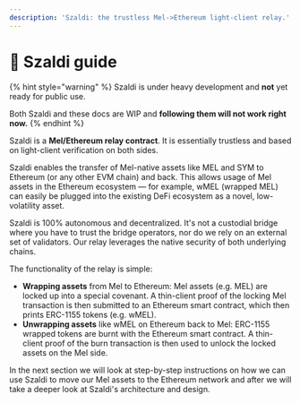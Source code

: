 ```yaml
---
description: 'Szaldi: the trustless Mel->Ethereum light-client relay.'
---
```


# 🌉 Szaldi guide

{% hint style="warning" %}
Szaldi is under heavy development and **not** yet ready for public use.

Both Szaldi and these docs are WIP and **following them will not work right now.**
{% endhint %}



Szaldi is a **Mel/Ethereum relay contract**. It is essentially trustless and based on light-client verification on both sides.

Szaldi enables the transfer of Mel-native assets like MEL and SYM to Ethereum (or any other EVM chain) and back. This allows usage of Mel assets in the Ethereum ecosystem — for example, wMEL (wrapped MEL) can easily be plugged into the existing DeFi ecosystem as a novel, low-volatility asset.

Szaldi is 100% autonomous and decentralized. It's not a custodial bridge where you have to trust the bridge operators, nor do we rely on an external set of validators. Our relay leverages the native security of both underlying chains.

The functionality of the relay is simple:

* **Wrapping assets** from Mel to Ethereum: Mel assets (e.g. MEL) are locked up into a special covenant. A thin-client proof of the locking Mel transaction is then submitted to an Ethereum smart contract, which then prints ERC-1155 tokens (e.g. wMEL).
* **Unwrapping assets** like wMEL on Ethereum back to Mel: ERC-1155 wrapped tokens are burnt with the Ethereum smart contract. A thin-client proof of the burn transaction is then used to unlock the locked assets on the Mel side.

In the next section we will look at step-by-step instructions on how we can use Szaldi to move our Mel assets to the Ethereum network and after we will take a deeper look at Szaldi's architecture and design.
